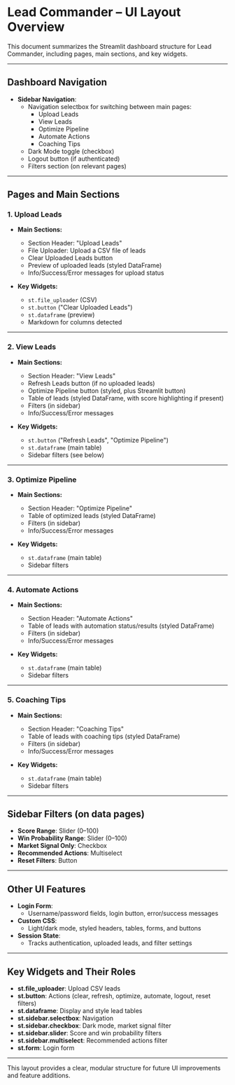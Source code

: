 # Lead Commander – UI Layout Overview

This document summarizes the Streamlit dashboard structure for Lead Commander, including pages, main sections, and key widgets.

---

## Dashboard Navigation

- **Sidebar Navigation**:  
  - Navigation selectbox for switching between main pages:
    - Upload Leads
    - View Leads
    - Optimize Pipeline
    - Automate Actions
    - Coaching Tips
  - Dark Mode toggle (checkbox)
  - Logout button (if authenticated)
  - Filters section (on relevant pages)

---

## Pages and Main Sections

### 1. Upload Leads

- **Main Sections:**
  - Section Header: "Upload Leads"
  - File Uploader: Upload a CSV file of leads
  - Clear Uploaded Leads button
  - Preview of uploaded leads (styled DataFrame)
  - Info/Success/Error messages for upload status

- **Key Widgets:**
  - `st.file_uploader` (CSV)
  - `st.button` ("Clear Uploaded Leads")
  - `st.dataframe` (preview)
  - Markdown for columns detected

---

### 2. View Leads

- **Main Sections:**
  - Section Header: "View Leads"
  - Refresh Leads button (if no uploaded leads)
  - Optimize Pipeline button (styled, plus Streamlit button)
  - Table of leads (styled DataFrame, with score highlighting if present)
  - Filters (in sidebar)
  - Info/Success/Error messages

- **Key Widgets:**
  - `st.button` ("Refresh Leads", "Optimize Pipeline")
  - `st.dataframe` (main table)
  - Sidebar filters (see below)

---

### 3. Optimize Pipeline

- **Main Sections:**
  - Section Header: "Optimize Pipeline"
  - Table of optimized leads (styled DataFrame)
  - Filters (in sidebar)
  - Info/Success/Error messages

- **Key Widgets:**
  - `st.dataframe` (main table)
  - Sidebar filters

---

### 4. Automate Actions

- **Main Sections:**
  - Section Header: "Automate Actions"
  - Table of leads with automation status/results (styled DataFrame)
  - Filters (in sidebar)
  - Info/Success/Error messages

- **Key Widgets:**
  - `st.dataframe` (main table)
  - Sidebar filters

---

### 5. Coaching Tips

- **Main Sections:**
  - Section Header: "Coaching Tips"
  - Table of leads with coaching tips (styled DataFrame)
  - Filters (in sidebar)
  - Info/Success/Error messages

- **Key Widgets:**
  - `st.dataframe` (main table)
  - Sidebar filters

---

## Sidebar Filters (on data pages)

- **Score Range**: Slider (0–100)
- **Win Probability Range**: Slider (0–100)
- **Market Signal Only**: Checkbox
- **Recommended Actions**: Multiselect
- **Reset Filters**: Button

---

## Other UI Features

- **Login Form**:  
  - Username/password fields, login button, error/success messages
- **Custom CSS**:  
  - Light/dark mode, styled headers, tables, forms, and buttons
- **Session State**:  
  - Tracks authentication, uploaded leads, and filter settings

---

## Key Widgets and Their Roles

- **st.file_uploader**: Upload CSV leads
- **st.button**: Actions (clear, refresh, optimize, automate, logout, reset filters)
- **st.dataframe**: Display and style lead tables
- **st.sidebar.selectbox**: Navigation
- **st.sidebar.checkbox**: Dark mode, market signal filter
- **st.sidebar.slider**: Score and win probability filters
- **st.sidebar.multiselect**: Recommended actions filter
- **st.form**: Login form

---

This layout provides a clear, modular structure for future UI improvements and feature additions.
